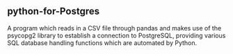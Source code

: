 ## python-for-Postgres
A program which reads in a CSV file through pandas and makes use of the psycopg2 library to establish a connection to PostgreSQL,
providing various SQL database handling functions which are automated by Python.
